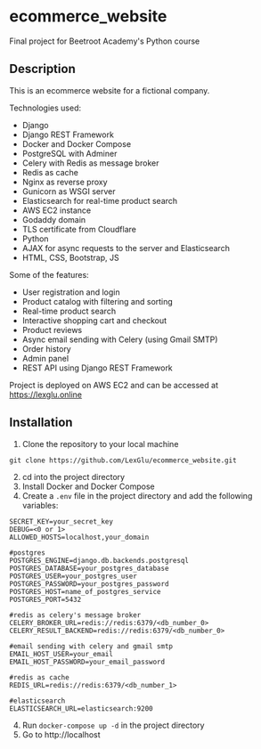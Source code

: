 # ecommerce_website
Final project for Beetroot Academy's Python course

## Description
This is an ecommerce website for a fictional company. 


Technologies used:
- Django
- Django REST Framework
- Docker and Docker Compose
- PostgreSQL with Adminer
- Celery with Redis as message broker
- Redis as cache
- Nginx as reverse proxy
- Gunicorn as WSGI server
- Elasticsearch for real-time product search
- AWS EC2 instance
- Godaddy domain
- TLS certificate from Cloudflare
- Python
- AJAX for async requests to the server and Elasticsearch
- HTML, CSS, Bootstrap, JS

Some of the features:
- User registration and login
- Product catalog with filtering and sorting
- Real-time product search
- Interactive shopping cart and checkout
- Product reviews
- Async email sending with Celery (using Gmail SMTP)
- Order history
- Admin panel
- REST API using Django REST Framework


Project is deployed on AWS EC2 and can be accessed at https://lexglu.online

## Installation
1. Clone the repository to your local machine

```
git clone https://github.com/LexGlu/ecommerce_website.git
```

2. cd into the project directory
3. Install Docker and Docker Compose
4. Create a `.env` file in the project directory and add the following variables:
```
SECRET_KEY=your_secret_key
DEBUG=<0 or 1>
ALLOWED_HOSTS=localhost,your_domain

#postgres
POSTGRES_ENGINE=django.db.backends.postgresql
POSTGRES_DATABASE=your_postgres_database
POSTGRES_USER=your_postgres_user
POSTGRES_PASSWORD=your_postgres_password
POSTGRES_HOST=name_of_postgres_service
POSTGRES_PORT=5432

#redis as celery's message broker
CELERY_BROKER_URL=redis://redis:6379/<db_number_0>
CELERY_RESULT_BACKEND=redis://redis:6379/<db_number_0>

#email sending with celery and gmail smtp
EMAIL_HOST_USER=your_email
EMAIL_HOST_PASSWORD=your_email_password

#redis as cache
REDIS_URL=redis://redis:6379/<db_number_1>

#elasticsearch
ELASTICSEARCH_URL=elasticsearch:9200
```

4. Run `docker-compose up -d` in the project directory
5. Go to http://localhost